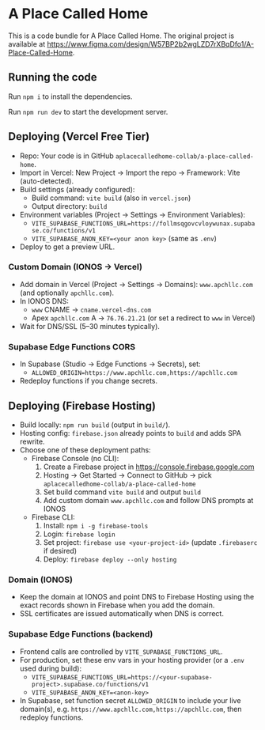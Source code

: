 
  # A Place Called Home

  This is a code bundle for A Place Called Home. The original project is available at https://www.figma.com/design/W57BP2b2wgLZD7rXBqDfo1/A-Place-Called-Home.

  ## Running the code

  Run `npm i` to install the dependencies.

  Run `npm run dev` to start the development server.

  ## Deploying (Vercel Free Tier)

  - Repo: Your code is in GitHub `aplacecalledhome-collab/a-place-called-home`.
  - Import in Vercel: New Project → Import the repo → Framework: Vite (auto-detected).
  - Build settings (already configured):
    - Build command: `vite build` (also in `vercel.json`)
    - Output directory: `build`
  - Environment variables (Project → Settings → Environment Variables):
    - `VITE_SUPABASE_FUNCTIONS_URL=https://follmsqgovcvloywunax.supabase.co/functions/v1`
    - `VITE_SUPABASE_ANON_KEY=<your anon key>` (same as `.env`)
  - Deploy to get a preview URL.

  ### Custom Domain (IONOS → Vercel)
  - Add domain in Vercel (Project → Settings → Domains): `www.apchllc.com` (and optionally `apchllc.com`).
  - In IONOS DNS:
    - `www` CNAME → `cname.vercel-dns.com`
    - Apex `apchllc.com` A → `76.76.21.21` (or set a redirect to `www` in Vercel)
  - Wait for DNS/SSL (5–30 minutes typically).

  ### Supabase Edge Functions CORS
  - In Supabase (Studio → Edge Functions → Secrets), set:
    - `ALLOWED_ORIGIN=https://www.apchllc.com,https://apchllc.com`
  - Redeploy functions if you change secrets.

  ## Deploying (Firebase Hosting)

  - Build locally: `npm run build` (output in `build/`).
  - Hosting config: `firebase.json` already points to `build` and adds SPA rewrite.
  - Choose one of these deployment paths:
    - Firebase Console (no CLI):
      1) Create a Firebase project in https://console.firebase.google.com
      2) Hosting → Get Started → Connect to GitHub → pick `aplacecalledhome-collab/a-place-called-home`
      3) Set build command `vite build` and output `build`
      4) Add custom domain `www.apchllc.com` and follow DNS prompts at IONOS
    - Firebase CLI:
      1) Install: `npm i -g firebase-tools`
      2) Login: `firebase login`
      3) Set project: `firebase use <your-project-id>` (update `.firebaserc` if desired)
      4) Deploy: `firebase deploy --only hosting`

  ### Domain (IONOS)
  - Keep the domain at IONOS and point DNS to Firebase Hosting using the exact records shown in Firebase when you add the domain.
  - SSL certificates are issued automatically when DNS is correct.

  ### Supabase Edge Functions (backend)
  - Frontend calls are controlled by `VITE_SUPABASE_FUNCTIONS_URL`.
  - For production, set these env vars in your hosting provider (or a `.env` used during build):
    - `VITE_SUPABASE_FUNCTIONS_URL=https://<your-supabase-project>.supabase.co/functions/v1`
    - `VITE_SUPABASE_ANON_KEY=<anon-key>`
  - In Supabase, set function secret `ALLOWED_ORIGIN` to include your live domain(s), e.g.
    `https://www.apchllc.com,https://apchllc.com`, then redeploy functions.
  

